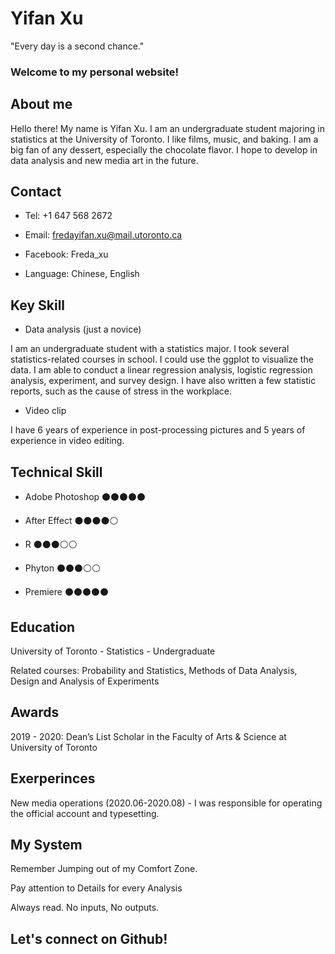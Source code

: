 # Yifan Xu

"Every day is a second chance."


### Welcome to my personal website!



## About me
Hello there! My name is Yifan Xu. I am an undergraduate student majoring in statistics at the University of Toronto. I like films, music, and baking. I am a big fan of any dessert, especially the chocolate flavor. I hope to develop in data analysis and new media art in the future.



## Contact

- Tel: +1 647 568 2672 

- Email: fredayifan.xu@mail.utoronto.ca

- Facebook: Freda_xu

- Language: Chinese, English



## Key Skill

- Data analysis (just a novice)

I am an undergraduate student with a statistics major. I took several statistics-related courses in school. I could use the ggplot to visualize the data. I am able to conduct a linear regression analysis, logistic regression analysis, experiment, and survey design. I have also written a few statistic reports, such as the cause of stress in the workplace.

- Video clip

I have 6 years of experience in post-processing pictures and 5 years of experience in video editing.


## Technical Skill

- Adobe Photoshop  ⚫️⚫️⚫️⚫️⚫️

- After Effect  ⚫️⚫️⚫️⚫️⚪

- R  ⚫️⚫️⚫️⚪⚪

- Phyton  ⚫️⚫️⚫️⚪⚪

- Premiere  ⚫️⚫️⚫️⚫️⚫️




## Education

University of Toronto - Statistics - Undergraduate

Related courses: Probability and Statistics, Methods of Data Analysis, Design and Analysis of Experiments






## Awards

2019 - 2020: Dean’s List Scholar in the Faculty of Arts & Science at University of Toronto





## Exerperinces

New media operations (2020.06-2020.08) -  I was responsible for operating the official account and typesetting.




## My System

Remember Jumping out of my Comfort Zone.

Pay attention to Details for every Analysis

Always read. No inputs, No outputs.





## Let's connect on Github!
